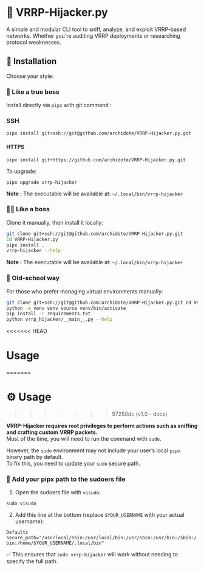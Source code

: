 
# 🐙 VRRP-Hijacker.py

A simple and modular CLI tool to sniff, analyze, and exploit VRRP-based networks. Whether you're auditing VRRP deployments or researching protocol weaknesses.

## 🚀 Installation

Choose your style:

### 👑 Like a true boss

Install directly via `pipx` with git command :

### SSH

`pipx install git+ssh://git@github.com/archidote/VRRP-Hijacker.py.git`

#### HTTPS 

`pipx install git+https://github.com/archidote/VRRP-Hijacker.py.git`

To upgrade:

`pipx upgrade vrrp-hijacker` 

**Note :** The executable will be available at: `~/.local/bin/vrrp-hijacker` 


### 🧑‍💼 Like a boss

Clone it manually, then install it locally:


```bash
git clone git+ssh://git@github.com/archidote/VRRP-Hijacker.py.git 
cd VRRP-Hijacker.py
pipx install .
vrrp-hijacker --help
``` 

**Note :** The executable will be available at: `~/.local/bin/vrrp-hijacker` 

### 🧓 Old-school way

For those who prefer managing virtual environments manually:

```bash
git clone git+ssh://git@github.com:archidote/VRRP-Hijacker.py.git cd VRRP-Hijacker.py/
python -m venv venv source venv/bin/activate
pip install -r requirements.txt
python vrrp_hijacker/__main__.py --help 
```

<<<<<<< HEAD
# Usage 
=======
# ⚙️ Usage 
>>>>>>> 97250dc (v1.0 - docs)

**VRRP-Hijacker requires root privileges to perform actions such as sniffing and crafting custom VRRP packets.**  
Most of the time, you will need to run the command with `sudo`.

However, the `sudo` environment may not include your user’s local `pipx` binary path by default.  
To fix this, you need to update your `sudo` secure path.

### 🔧 Add your pipx path to the sudoers file

1.  Open the sudoers file with `visudo`:
    
`sudo visudo` 
    
2.  Add this line at the bottom (replace `$YOUR_USERNAME` with your actual username):
    
`Defaults secure_path="/usr/local/sbin:/usr/local/bin:/usr/sbin:/usr/bin:/sbin:/bin:/home/$YOUR_USERNAME/.local/bin"` 
    

✅ This ensures that `sudo vrrp-hijacker` will work without needing to specify the full path.